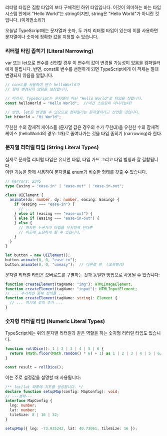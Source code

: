 리터럴 타입은 집합 타입의 보다 구체적인 하위 타입입니다. 이것이 의미하는 바는 타입 시스템 안에서 "Hello World"는 string이지만, string은 "Hello World"가 아니란 것입니다.  (이게먼소리?)  

오늘날 TypeScript에는 문자열과 숫자, 두 가지 리터럴 타입이 있는데 이를 사용하면 문자열이나 숫자에 정확한 값을 지정할 수 있습니다.  

 ### 리터럴 타입 좁히기 (Literal Narrowing)

var 또는 let으로 변수를 선언할 경우 이 변수의 값이 변경될 가능성이 있음을 컴파일러에게 알립니다. 반면, const로 변수를 선언하게 되면 TypeScript에게 이 객체는 절대 변경되지 않음을 알립니다.
```.ts
// const를 사용하여 변수 helloWorld가
// 절대 변경되지 않음을 보장합니다.

// 따라서, TypeScript는 문자열이 아닌 "Hello World"로 타입을 정합니다.
const helloWorld = "Hello World";  //이건 스트링이 아니라는데?

// 반면, let은 변경될 수 있으므로 컴파일러는 문자열이라고 선언할 것입니다.
let hiWorld = "Hi World";  
```  
무한한 수의 잠재적 케이스들 (문자열 값은 경우의 수가 무한대)을 유한한 수의 잠재적 케이스 (helloWorld의 경우: 1개)로 줄여나가는 것을 타입 좁히기 (narrowing)라 한다.  
  
  
### 문자열 리터럴 타입 (String Literal Types)
실제로 문자열 리터럴 타입은 유니언 타입, 타입 가드 그리고 타입 별칭과 잘 결합됩니다.  
이런 기능을 함께 사용하여 문자열로 enum과 비슷한 형태를 갖출 수 있습니다.  
```.ts  
// @errors: 2345
type Easing = "ease-in" | "ease-out" | "ease-in-out";

class UIElement {
  animate(dx: number, dy: number, easing: Easing) {
    if (easing === "ease-in") {
      // ...
    } else if (easing === "ease-out") {
    } else if (easing === "ease-in-out") {
    } else {
      // 하지만 누군가가 타입을 무시하게 된다면
      // 이곳에 도달하게 될 수 있습니다.
    }
  }
}

let button = new UIElement();
button.animate(0, 0, "ease-in");
button.animate(0, 0, "uneasy");  // 다른걸 씀  (오류발생)
```  
 문자열 리터럴 타입은 오버로드를 구별하는 것과 동일한 방법으로 사용될 수 있습니다:
```.ts
function createElement(tagName: "img"): HTMLImageElement;
function createElement(tagName: "input"): HTMLInputElement;
// ... 추가적인 중복 정의들 ...
function createElement(tagName: string): Element {
  // ... 여기에 로직 추가 ...
} 
```  
### 숫자형 리터럴 타입 (Numeric Literal Types)
TypeScript에는 위의 문자열 리터럴과 같은 역할을 하는 숫자형 리터럴 타입도 있습니다.
```.ts
function rollDice(): 1 | 2 | 3 | 4 | 5 | 6 {
  return (Math.floor(Math.random() * 6) + 1) as 1 | 2 | 3 | 4 | 5 | 6;  //as 타입단언 ts가 추론한 타입이 있더라도 rollDice라고 명시?
}

const result = rollDice();
```
이는 주로 설정값을 설명할 때 사용됩니다:
```.ts
/** loc/lat 좌표에 지도를 생성합니다. */
declare function setupMap(config: MapConfig): void;
// ---생략---
interface MapConfig {
  lng: number;
  lat: number;
  tileSize: 8 | 16 | 32;
}

setupMap({ lng: -73.935242, lat: 40.73061, tileSize: 16 });  
```  
